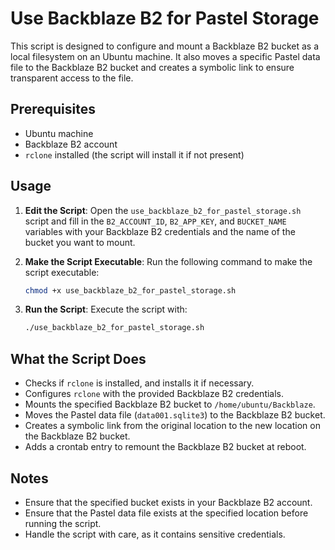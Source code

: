 # Use Backblaze B2 for Pastel Storage

This script is designed to configure and mount a Backblaze B2 bucket as a local filesystem on an Ubuntu machine. It also moves a specific Pastel data file to the Backblaze B2 bucket and creates a symbolic link to ensure transparent access to the file.

## Prerequisites

- Ubuntu machine
- Backblaze B2 account
- `rclone` installed (the script will install it if not present)

## Usage

1. **Edit the Script**: Open the `use_backblaze_b2_for_pastel_storage.sh` script and fill in the `B2_ACCOUNT_ID`, `B2_APP_KEY`, and `BUCKET_NAME` variables with your Backblaze B2 credentials and the name of the bucket you want to mount.

2. **Make the Script Executable**: Run the following command to make the script executable:

   ```bash
   chmod +x use_backblaze_b2_for_pastel_storage.sh
   ```

3. **Run the Script**: Execute the script with:

   ```bash
   ./use_backblaze_b2_for_pastel_storage.sh
   ```

## What the Script Does

- Checks if `rclone` is installed, and installs it if necessary.
- Configures `rclone` with the provided Backblaze B2 credentials.
- Mounts the specified Backblaze B2 bucket to `/home/ubuntu/Backblaze`.
- Moves the Pastel data file (`data001.sqlite3`) to the Backblaze B2 bucket.
- Creates a symbolic link from the original location to the new location on the Backblaze B2 bucket.
- Adds a crontab entry to remount the Backblaze B2 bucket at reboot.

## Notes

- Ensure that the specified bucket exists in your Backblaze B2 account.
- Ensure that the Pastel data file exists at the specified location before running the script.
- Handle the script with care, as it contains sensitive credentials.
